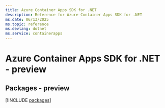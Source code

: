 ```yaml
---
title: Azure Container Apps SDK for .NET
description: Reference for Azure Container Apps SDK for .NET
ms.date: 06/13/2025
ms.topic: reference
ms.devlang: dotnet
ms.service: containerapps
---
```

# Azure Container Apps SDK for .NET - preview
## Packages - preview
[!INCLUDE [packages](container-apps-index.md)]